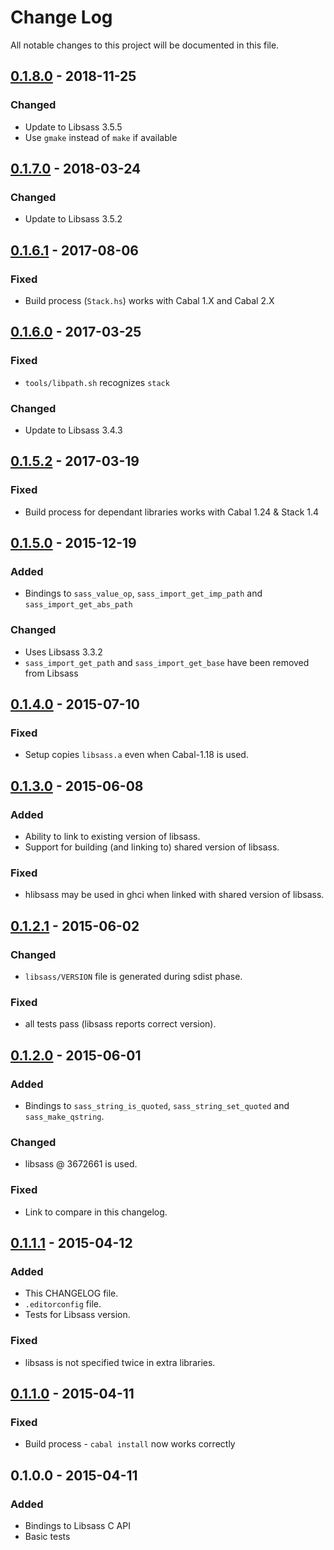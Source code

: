 # Change Log
All notable changes to this project will be documented in this file.

## [0.1.8.0] - 2018-11-25
### Changed
- Update to Libsass 3.5.5
- Use `gmake` instead of `make` if available

## [0.1.7.0] - 2018-03-24
### Changed
- Update to Libsass 3.5.2

## [0.1.6.1] - 2017-08-06
### Fixed
- Build process (`Stack.hs`) works with Cabal 1.X and Cabal 2.X

## [0.1.6.0] - 2017-03-25
### Fixed
- `tools/libpath.sh` recognizes `stack`

### Changed
- Update to Libsass 3.4.3

## [0.1.5.2] - 2017-03-19
### Fixed
- Build process for dependant libraries works with Cabal 1.24 & Stack 1.4

## [0.1.5.0] - 2015-12-19
### Added
- Bindings to `sass_value_op`, `sass_import_get_imp_path` and
  `sass_import_get_abs_path`

### Changed
- Uses Libsass 3.3.2
- `sass_import_get_path` and `sass_import_get_base` have been removed from
  Libsass

## [0.1.4.0] - 2015-07-10
### Fixed
- Setup copies `libsass.a` even when Cabal-1.18 is used.

## [0.1.3.0] - 2015-06-08
### Added
- Ability to link to existing version of libsass.
- Support for building (and linking to) shared version of libsass.

### Fixed
- hlibsass may be used in ghci when linked with shared version of libsass.

## [0.1.2.1] - 2015-06-02
### Changed
- `libsass/VERSION` file is generated during sdist phase.

### Fixed
- all tests pass (libsass reports correct version).

## [0.1.2.0] - 2015-06-01
### Added
- Bindings to `sass_string_is_quoted`, `sass_string_set_quoted` and
  `sass_make_qstring`.

### Changed
- libsass @ 3672661 is used.

### Fixed
- Link to compare in this changelog.

## [0.1.1.1] - 2015-04-12
### Added
- This CHANGELOG file.
- `.editorconfig` file.
- Tests for Libsass version.

### Fixed
- libsass is not specified twice in extra libraries.

## [0.1.1.0] - 2015-04-11
### Fixed
- Build process - `cabal install` now works correctly

## 0.1.0.0 - 2015-04-11
### Added
- Bindings to Libsass C API
- Basic tests

[0.1.8.0]: https://github.com/jakubfijalkowski/hlibsass/compare/v0.1.7.0...v0.1.8.0
[0.1.7.0]: https://github.com/jakubfijalkowski/hlibsass/compare/v0.1.6.1...v0.1.7.0
[0.1.6.1]: https://github.com/jakubfijalkowski/hlibsass/compare/v0.1.6.0...v0.1.6.1
[0.1.6.0]: https://github.com/jakubfijalkowski/hlibsass/compare/v0.1.5.2...v0.1.6.0
[0.1.5.2]: https://github.com/jakubfijalkowski/hlibsass/compare/v0.1.5.0...v0.1.5.2
[0.1.5.0]: https://github.com/jakubfijalkowski/hlibsass/compare/v0.1.4.0...v0.1.5.0
[0.1.4.0]: https://github.com/jakubfijalkowski/hlibsass/compare/v0.1.3.0...v0.1.4.0
[0.1.3.0]: https://github.com/jakubfijalkowski/hlibsass/compare/v0.1.2.1...v0.1.3.0
[0.1.2.1]: https://github.com/jakubfijalkowski/hlibsass/compare/v0.1.2.0...v0.1.2.1
[0.1.2.0]: https://github.com/jakubfijalkowski/hlibsass/compare/v0.1.1.1...v0.1.2.0
[0.1.1.1]: https://github.com/jakubfijalkowski/hlibsass/compare/v0.1.1.0...v0.1.1.1
[0.1.1.0]: https://github.com/jakubfijalkowski/hlibsass/compare/v0.1.0.0...v0.1.1.0
